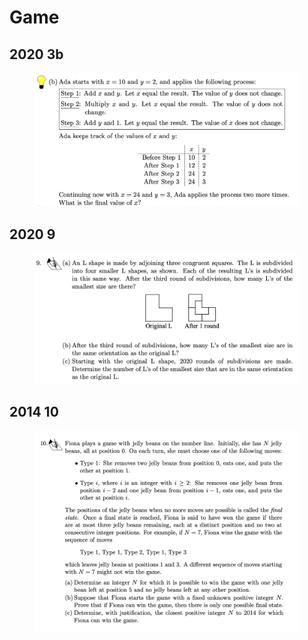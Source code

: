 # Game

## 2020 3b

<figure><img src="../.gitbook/assets/截屏2022-11-18 上午11.18.25.png" alt=""><figcaption></figcaption></figure>

## 2020 9

<figure><img src="../.gitbook/assets/截屏2022-11-18 上午11.32.13.png" alt=""><figcaption></figcaption></figure>

## 2014 10

<figure><img src="../.gitbook/assets/截屏2022-12-15 上午10.49.01.png" alt=""><figcaption></figcaption></figure>
